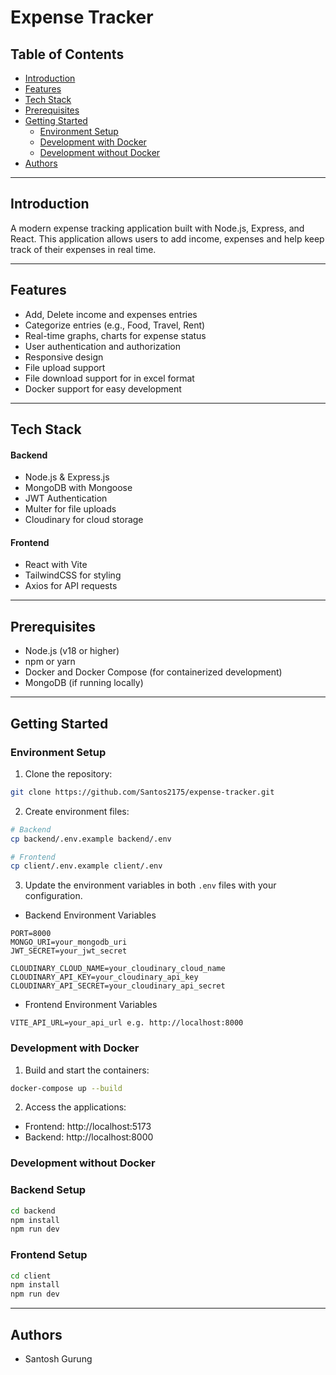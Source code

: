 # Expense Tracker

## Table of Contents

- [Introduction](#introduction)
- [Features](#features)
- [Tech Stack](#tech-stack)
- [Prerequisites](#prerequisites)
- [Getting Started](#getting-started)
  - [Environment Setup](#environment-setup)
  - [Development with Docker](#development-with-docker)
  - [Development without Docker](#development-without-docker)
- [Authors](#authors)

---

## Introduction

A modern expense tracking application built with Node.js, Express, and React. This application allows users to add income, expenses and help keep track of their expenses in real time.

---

## Features

- Add, Delete income and expenses entries
- Categorize entries (e.g., Food, Travel, Rent)
- Real-time graphs, charts for expense status
- User authentication and authorization
- Responsive design
- File upload support
- File download support for in excel format
- Docker support for easy development

---

## Tech Stack

#### Backend

- Node.js & Express.js
- MongoDB with Mongoose
- JWT Authentication
- Multer for file uploads
- Cloudinary for cloud storage

#### Frontend

- React with Vite
- TailwindCSS for styling
- Axios for API requests

---

## Prerequisites

- Node.js (v18 or higher)
- npm or yarn
- Docker and Docker Compose (for containerized development)
- MongoDB (if running locally)

---

## Getting Started

### Environment Setup

1. Clone the repository:

```bash
git clone https://github.com/Santos2175/expense-tracker.git
```

2. Create environment files:

```bash
# Backend
cp backend/.env.example backend/.env

# Frontend
cp client/.env.example client/.env
```

3. Update the environment variables in both `.env` files with your configuration.

- Backend Environment Variables

```
PORT=8000
MONGO_URI=your_mongodb_uri
JWT_SECRET=your_jwt_secret

CLOUDINARY_CLOUD_NAME=your_cloudinary_cloud_name
CLOUDINARY_API_KEY=your_cloudinary_api_key
CLOUDINARY_API_SECRET=your_cloudinary_api_secret
```

- Frontend Environment Variables

```
VITE_API_URL=your_api_url e.g. http://localhost:8000
```

### Development with Docker

1. Build and start the containers:

```bash
docker-compose up --build
```

2. Access the applications:

- Frontend: http://localhost:5173
- Backend: http://localhost:8000

### Development without Docker

### Backend Setup

```bash
cd backend
npm install
npm run dev
```

### Frontend Setup

```bash
cd client
npm install
npm run dev
```

---

## Authors

- Santosh Gurung
